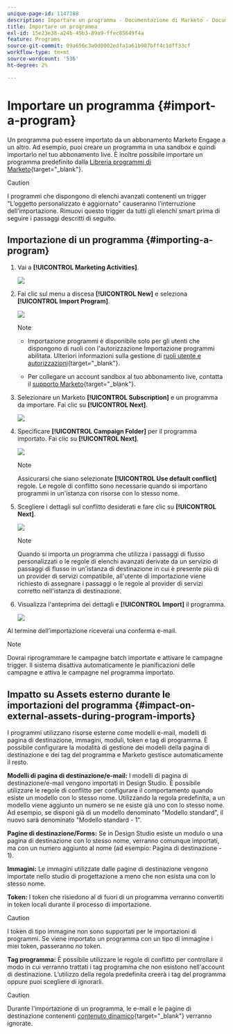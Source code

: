 ```yaml
---
unique-page-id: 1147108
description: Importare un programma - Documentazione di Marketo - Documentazione del prodotto
title: Importare un programma
exl-id: 15e23e38-a24b-45b3-89a9-ffec85649f4a
feature: Programs
source-git-commit: 09a656c3a0d0002edfa1a61b987bff4c1dff33cf
workflow-type: tm+mt
source-wordcount: '536'
ht-degree: 2%

---
```


# Importare un programma {#import-a-program}

Un programma può essere importato da un abbonamento Marketo Engage a un altro. Ad esempio, puoi creare un programma in una sandbox e quindi importarlo nel tuo abbonamento live. È inoltre possibile importare un programma predefinito dalla [Libreria programmi di Marketo](/help/marketo/product-docs/core-marketo-concepts/programs/program-library/program-import-library-overview.md){target="_blank"}.

>[!CAUTION]
>
>I programmi che dispongono di elenchi avanzati contenenti un trigger &quot;L’oggetto personalizzato è aggiornato&quot; causeranno l’interruzione dell’importazione. Rimuovi questo trigger da tutti gli elenchi smart prima di seguire i passaggi descritti di seguito.

## Importazione di un programma {#importing-a-program}

1. Vai a **[!UICONTROL Marketing Activities]**.

   ![](assets/import-a-program-1.png)

1. Fai clic sul menu a discesa **[!UICONTROL New]** e seleziona **[!UICONTROL Import Program]**.

   ![](assets/import-a-program-2.png)

   >[!NOTE]
   >
   >* Importazione programmi è disponibile solo per gli utenti che dispongono di ruoli con l&#39;autorizzazione Importazione programmi abilitata. Ulteriori informazioni sulla gestione di [ruoli utente e autorizzazioni](/help/marketo/product-docs/administration/users-and-roles/managing-user-roles-and-permissions.md){target="_blank"}.
   >
   >* Per collegare un account sandbox al tuo abbonamento live, contatta il [supporto Marketo](https://nation.marketo.com/t5/Support/ct-p/Support){target="_blank"}.

1. Selezionare un Marketo **[!UICONTROL Subscription]** e un programma da importare. Fai clic su **[!UICONTROL Next]**.

   ![](assets/import-a-program-3.png)

1. Specificare **[!UICONTROL Campaign Folder]** per il programma importato. Fai clic su **[!UICONTROL Next]**.

   ![](assets/import-a-program-4.png)

   >[!NOTE]
   >
   >Assicurarsi che siano selezionate **[!UICONTROL Use default conflict]** regole. Le regole di conflitto sono necessarie quando si importano programmi in un&#39;istanza con risorse con lo stesso nome.

1. Scegliere i dettagli sul conflitto desiderati e fare clic su **[!UICONTROL Next]**.

   ![](assets/import-a-program-5.png)

   >[!NOTE]
   >
   >Quando si importa un programma che utilizza i passaggi di flusso personalizzati o le regole di elenchi avanzati derivate da un servizio di passaggi di flusso in un&#39;istanza di destinazione in cui è presente più di un provider di servizi compatibile, all&#39;utente di importazione viene richiesto di assegnare i passaggi o le regole al provider di servizi corretto nell&#39;istanza di destinazione.

1. Visualizza l&#39;anteprima dei dettagli e **[!UICONTROL Import]** il programma.

   ![](assets/import-a-program-6.png)

Al termine dell’importazione riceverai una conferma e-mail.

>[!NOTE]
>
>Dovrai riprogrammare le campagne batch importate e attivare le campagne trigger. Il sistema disattiva automaticamente le pianificazioni delle campagne e attiva le campagne nel programma importato.

## Impatto su Assets esterno durante le importazioni del programma {#impact-on-external-assets-during-program-imports}

I programmi utilizzano risorse esterne come modelli e-mail, modelli di pagina di destinazione, immagini, moduli, token e tag di programma. È possibile configurare la modalità di gestione dei modelli della pagina di destinazione e dei tag del programma e Marketo gestisce automaticamente il resto.

**Modelli di pagina di destinazione/e-mail:** I modelli di pagina di destinazione/e-mail vengono importati in Design Studio. È possibile utilizzare le regole di conflitto per configurare il comportamento quando esiste un modello con lo stesso nome. Utilizzando la regola predefinita, a un modello viene aggiunto un numero se ne esiste già uno con lo stesso nome. Ad esempio, se disponi già di un modello denominato &quot;Modello standard&quot;, il nuovo sarà denominato &quot;Modello standard - 1&quot;.

**Pagine di destinazione/Forms:** Se in Design Studio esiste un modulo o una pagina di destinazione con lo stesso nome, verranno comunque importati, ma con un numero aggiunto al nome (ad esempio: Pagina di destinazione - 1).

**Immagini:** Le immagini utilizzate dalle pagine di destinazione vengono importate nello studio di progettazione a meno che non esista una con lo stesso nome.

**Token:** I token che risiedono al di fuori di un programma verranno convertiti in token locali durante il processo di importazione.

>[!CAUTION]
>
>I token di tipo immagine non sono supportati per le importazioni di programmi. Se viene importato un programma con un tipo di immagine i miei token, passeranno _no_ token.

**Tag programma:** È possibile utilizzare le regole di conflitto per controllare il modo in cui verranno trattati i tag programma che non esistono nell&#39;account di destinazione. L’utilizzo della regola predefinita creerà i tag del programma oppure puoi scegliere di ignorarli.

>[!CAUTION]
>
>Durante l&#39;importazione di un programma, le e-mail e le pagine di destinazione contenenti [contenuto dinamico](/help/marketo/product-docs/personalization/segmentation-and-snippets/segmentation/understanding-dynamic-content.md){target="_blank"} verranno ignorate.
